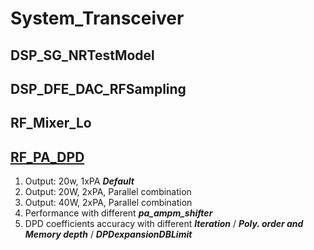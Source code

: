 # System_Transceiver
## DSP_SG_NRTestModel
## DSP_DFE_DAC_RFSampling
## RF_Mixer_Lo
## [RF_PA_DPD](https://github.com/kaycelin/0302_RF_PA_DPD/blob/64f80c8f1b052e9d9c5261dfca162005bca95112/README.md)
1. Output: 20w, 1xPA ***Default***
2. Output: 20W, 2xPA, Parallel combination
3. Output: 40W, 2xPA, Parallel combination
4. Performance with different ***pa_ampm_shifter***
5. DPD coefficients accuracy with different ***Iteration*** / ***Poly. order and Memory depth*** / ***DPDexpansionDBLimit***
